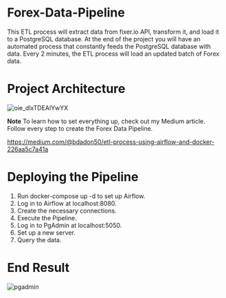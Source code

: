 # Forex-Data-Pipeline
This ETL process will extract data from fixer.io API, transform it, and load it to a PostgreSQL database. At the end of the project you will have an automated process that constantly feeds the PostgreSQL database with data. Every 2 minutes, the ETL process will load an updated batch of Forex data.

# Project Architecture
![oie_dlxTDEAlYwYX](https://user-images.githubusercontent.com/65648983/200797626-0e6e61cc-a0c7-4049-bcd8-190346b22be8.png)

__Note__
To learn how to set everything up, check out my Medium article. Follow every step to create the Forex Data Pipeline.

https://medium.com/@bdadon50/etl-process-using-airflow-and-docker-226aa5c7a41a

# Deploying the Pipeline
1. Run docker-compose up -d to set up Airflow.
2. Log in to Airflow at localhost:8080.
3. Create the necessary connections.
4. Execute the Pipeline.
5. Log in to PgAdmin at localhost:5050.
6. Set up a new server.
7. Query the data.

# End Result
![pgadmin](https://user-images.githubusercontent.com/65648983/200799154-191f9922-6ebb-4b30-b9b7-199d46db3910.png)

